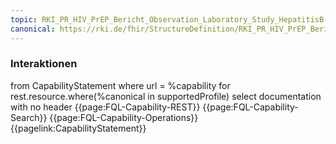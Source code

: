 ```yaml
---
topic: RKI_PR_HIV_PrEP_Bericht_Observation_Laboratory_Study_HepatitisB-Interaktionen
canonical: https://rki.de/fhir/StructureDefinition/RKI_PR_HIV_PrEP_Bericht_Observation_Laboratory_Study_HepatitisB
---
```

### Interaktionen

<fql output="inline">
from
    CapabilityStatement
where
    url = %capability
for rest.resource.where(%canonical in supportedProfile)
select
    documentation
with
    no header
</fql>

<tabs>
    <tab title="Interaktionen"> 
        {{page:FQL-Capability-REST}}
    </tab>
    <tab title="Suchparameter">
        {{page:FQL-Capability-Search}}
    </tab>
    <tab title="Operationen">
        {{page:FQL-Capability-Operations}}
    </tab>
    <tab title="Link">
        {{pagelink:CapabilityStatement}}
    </tab>
</tabs>



